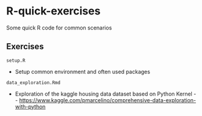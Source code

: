 # R-quick-exercises
Some quick R code for common scenarios

## Exercises

`setup.R`
- Setup common environment and often used packages

`data_exploration.Rmd`
- Exploration of the kaggle housing data dataset based on Python Kernel
-- https://www.kaggle.com/pmarcelino/comprehensive-data-exploration-with-python




